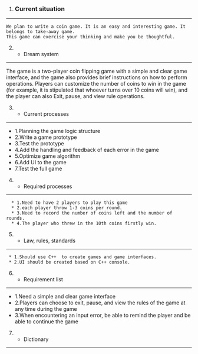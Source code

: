 1.  ### Current situation 
----------------  
    We plan to write a coin game. It is an easy and interesting game. It belongs to take-away game. 
    This game can exercise your thinking and make you be thoughtful.
    

2. * Dream system
------------------- 

   The game is a  two-player coin flipping game with a simple and clear game interface, and the game also provides brief instructions on how to perform operations.
   Players can customize the number of coins to win in the game (for example, it is stipulated that whoever turns over 10 coins will win), and the player can also
   Exit, pause, and view rule operations.
    
3. * Current processes
---------------
   * 1.Planning the game logic structure
   * 2.Write a game prototype
   * 3.Test the prototype
   * 4.Add the handling and feedback of each error in the game
   * 5.Optimize game algorithm
   * 6.Add UI to the game
   * 7.Test the full game



4. * Required processes
------------------
      * 1.Need to have 2 players to play this game 
      * 2.each player throw 1-3 coins per round.
      * 3.Need to record the number of coins left and the number of rounds.
      * 4.The player who threw in the 10th coins firstly win.


5. * Law, rules, standards
--------------
     * 1.Should use C++  to create games and game interfaces.
     * 2.UI should be created based on C++ console.


6. * Requirement list
-----------------
   * 1.Need a simple and clear game interface
   * 2.Players can choose to exit, pause, and view the rules of the game at any time during the game
   * 3.When encountering an input error, be able to remind the player and be able to continue the game
   

7. * Dictionary
----------------------
